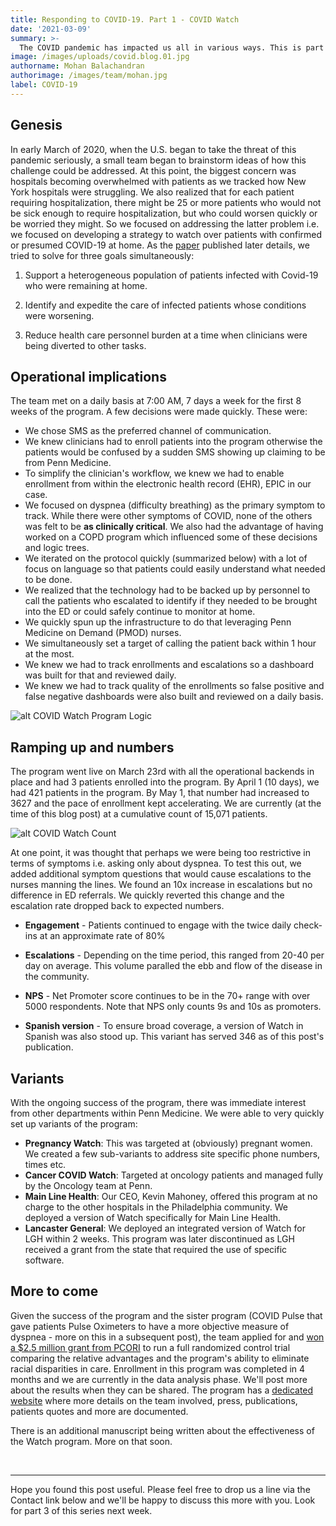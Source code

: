 ```yaml
---
title: Responding to COVID-19. Part 1 - COVID Watch
date: '2021-03-09'
summary: >-
  The COVID pandemic has impacted us all in various ways. This is part 1 of a series on Way to Health's involvement in helping address the pandemic. To date, Way to Health has enabled over 10 COVID related projects which were all set up within days to ensure patient quality of care while optimizing resource investments. This post focuses on the design and launch of the COVID Watch project. 
image: /images/uploads/covid.blog.01.jpg
authorname: Mohan Balachandran
authorimage: /images/team/mohan.jpg
label: COVID-19
---
```


## Genesis
In early March of 2020, when the U.S. began to take the threat of this pandemic seriously, a small team began to brainstorm ideas of how this challenge could be addressed. At this point, the biggest concern was hospitals becoming overwhelmed with patients as we tracked how New York hospitals were struggling. We also realized that for each patient requiring hospitalization, there might be 25 or more patients who would not be sick enough to require hospitalization, but who could worsen quickly or be worried they might. So we focused on addressing the latter problem i.e. we focused on developing a strategy to watch over patients with confirmed or presumed COVID-19 at home. As the [paper](https://catalyst.nejm.org/doi/full/10.1056/CAT.20.0342) published later details, we tried to solve for three goals simultaneously:

1. Support a heterogeneous population of patients infected with Covid-19 who were remaining at home.

2. Identify and expedite the care of infected patients whose conditions were worsening.

3. Reduce health care personnel burden at a time when clinicians were being diverted to other tasks.


## Operational implications
The team met on a daily basis at 7:00 AM, 7 days a week for the first 8 weeks of the program. A few decisions were made quickly. These were:

- We chose SMS as the preferred channel of communication.
- We knew clinicians had to enroll patients into the program otherwise the patients would be confused by a sudden SMS showing up claiming to be from Penn Medicine.
- To simplify the clinician's workflow, we knew we had to enable enrollment from within the electronic health record (EHR), EPIC in our case.
- We focused on dyspnea (difficulty breathing) as the primary symptom to track. While there were other symptoms of COVID, none of the others was felt to be **as clinically critical**. We also had the advantage of having worked on a COPD program which influenced some of these decisions and logic trees. 
- We iterated on the protocol quickly (summarized below) with a lot of focus on language so that patients could easily understand what needed to be done.
- We realized that the technology had to be backed up by personnel to call the patients who escalated to identify if they needed to be brought into the ED or could safely continue to monitor at home.
- We quickly spun up the infrastructure to do that leveraging Penn Medicine on Demand (PMOD) nurses.
- We simultaneously set a target of calling the patient back within 1 hour at the most. 
- We knew we had to track enrollments and escalations so a dashboard was built for that and reviewed daily.
- We knew we had to track quality of the enrollments so false positive and false negative dashboards were also built and reviewed on a daily basis. 

![alt COVID Watch Program Logic](/images/uploads/cat.20.0342-f1.jpg "COVID Watch Program Logic")


## Ramping up and numbers

The program went live on March 23rd with all the operational backends in place and had 3 patients enrolled into the program. By April 1 (10 days), we had 421 patients in the program. By May 1, that number had increased to 3627 and the pace of enrollment kept accelerating. We are currently (at the time of this blog post) at a cumulative count of 15,071 patients. 

![alt COVID Watch Count](/images/uploads/covid.watch.counts.jpg "COVID Watch Count")

At one point, it was thought that perhaps we were being too restrictive in terms of symptoms i.e. asking only about dyspnea. To test this out, we added additional symptom questions that would cause escalations to the nurses manning the lines. We found an 10x increase in escalations but no difference in ED referrals. We quickly reverted this change and the escalation rate dropped back to expected numbers. 

- **Engagement** - Patients continued to engage with the twice daily check-ins at an approximate rate of 80%

- **Escalations** - Depending on the time period, this ranged from 20-40 per day on average. This volume paralled the ebb and flow of the disease in the community.

- **NPS** - Net Promoter score continues to be in the 70+ range with over 5000 respondents. Note that NPS only counts 9s and 10s as promoters. 

- **Spanish version** - To ensure broad coverage, a version of Watch in Spanish was also stood up. This variant has served 346 as of this post's publication.


## Variants

With the ongoing success of the program, there was immediate interest from other departments within Penn Medicine. We were able to very quickly set up variants of the program:

- **Pregnancy Watch**: This was targeted at (obviously) pregnant women. We created a few sub-variants to address site specific phone numbers, times etc.
- **Cancer COVID Watch**: Targeted at oncology patients and managed fully by the Oncology team at Penn. 
- **Main Line Health**: Our CEO, Kevin Mahoney, offered this program at no charge to the other hospitals in the Philadelphia community. We deployed a version of Watch specifically for Main Line Health. 
- **Lancaster General**: We deployed an integrated version of Watch for LGH within 2 weeks. This program was later discontinued as LGH received a grant from the state that required the use of specific software. 

## More to come

Given the success of the program and the sister program (COVID Pulse that gave patients Pulse Oximeters to have a more objective measure of dyspnea - more on this in a subsequent post), the team applied for and [won a $2.5 million grant from PCORI](https://www.pennmedicine.org/news/news-releases/2020/august/2-million-grant-supports-penn-medicine-study-of-covid-watchs-impact-on-health-disparities) to run a full randomized control trial comparing the relative advantages and the program's ability to eliminate racial disparities in care. Enrollment in this program was completed in 4 months and we are currently in the data analysis phase. We'll post more about the results when they can be shared. The program has a [dedicated website](https://covidwatch.waytohealth.org) where more details on the team involved, press, publications, patients quotes and more are documented.

There is an additional manuscript being written about the effectiveness of the Watch program. More on that soon. 

<br/> <hr/>
Hope you found this post useful. Please feel free to drop us a line via the Contact link below and we'll be happy to discuss this more with you. Look for part 3 of this series next week.